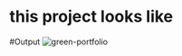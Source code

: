 # this project looks like 
#Output
![green-portfolio](https://github.com/portfolio-asad/green-portfolio/assets/156701228/7ba847be-973a-40e6-b18b-94a697aab47b)
